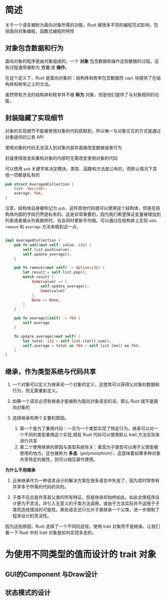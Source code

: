 # 简述

关于一个语言被称为面向对象所需的功能，Rust 被很多不同的编程范式影响，包括面向对象编程，函数式编程的特性



## 对象包含数据和行为

面向对象的程序是由对象组成的。一个 **对象** 包含数据和操作这些数据的过程。这些过程通常被称为 **方法** 或 **操作**。



在这个定义下，Rust 是面向对象的：结构体和枚举包含数据而 `impl` 块提供了在结构体和枚举之上的方法。



虽然带有方法的结构体和枚举并不被 **称为** 对象，但是他们提供了与对象相同的功能，

## 封装隐藏了实现细节

对象的实现细节不能被使用对象的代码获取到，所以唯一与对象交互的方式是通过对象提供的公有 API

使用对象的代码无法深入到对象内部并直接改变数据或者行为

封装使得改变和重构对象的内部时无需改变使用对象的代码



可以使用 `pub` 关键字来决定模块、类型、函数和方法是公有的，而默认情况下其他一切都是私有的

```rust
pub struct AveragedCollection {
    list: Vec<i32>,
    average: f64,
}
```



注意，结构体自身被标记为 `pub`，这样其他代码就可以使用这个结构体，但是在结构体内部的字段仍然是私有的。这是非常重要的，因为我们希望保证变量被增加到列表或者被从列表删除时，也会同时更新平均值。可以通过在结构体上实现 `add`、`remove` 和 `average` 方法来做到这一点，

```rust

impl AveragedCollection {
    pub fn add(&mut self, value: i32) {
        self.list.push(value);
        self.update_average();
    }

    pub fn remove(&mut self) -> Option<i32> {
        let result = self.list.pop();
        match result {
            Some(value) => {
                self.update_average();
                Some(value)
            },
            None => None,
        }
    }

    pub fn average(&self) -> f64 {
        self.average
    }

    fn update_average(&mut self) {
        let total: i32 = self.list.iter().sum();
        self.average = total as f64 / self.list.len() as f64;
    }
}
```

## 继承，作为类型系统与代码共享

1. 一个对象可以定义为继承另一个对象的定义，这使其可以获得父对象的数据和行为，而无需重新定义。

2. 如果一个语言必须有继承才能被称为面向对象语言的话，那么 Rust 就不是面向对象的
3. 选择继承有两个主要的原因。
   1. 第一个是为了重用代码：一旦为一个类型实现了特定行为，继承可以对一个不同的类型重用这个实现,相反 Rust 代码可以使用默认 trait 方法实现来进行共享
   2. 第二个使用继承的原因与类型系统有关：表现为子类型可以用于父类型被使用的地方。这也被称为 **多态**（*polymorphism*），这意味着如果多种对象共享特定的属性，则可以相互替代使用。

**为什么不用继承**

1. 近来继承作为一种语言设计的解决方案在很多语言中失宠了，因为其时常带有共享多于所需的代码的风险。

2. 子类不应总是共享其父类的所有特征，但是继承却始终如此。如此会使程序设计更为不灵活，并引入无意义的子类方法调用，或由于方法实际并不适用于子类而造成错误的可能性。某些语言还只允许子类继承一个父类，进一步限制了程序设计的灵活性。

因为这些原因，Rust 选择了一个不同的途径，使用 trait 对象而不是继承。让我们看一下 Rust 中的 trait 对象是如何实现多态的。

# 为使用不同类型的值而设计的 trait 对象

## GUI的Component 与Draw设计



## 状态模式的设计



